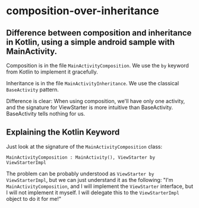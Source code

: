 # composition-over-inheritance

## Difference between composition and inheritance in Kotlin, using a simple android sample with MainActivity.

Composition is in the file `MainActivityComposition`. We use the `by` keyword from Kotlin to implement it gracefully.

Inheritance is in the file `MainActivityInheritance`. We use the classical `BaseActivity` pattern.

Difference is clear: When using composition, we'll have only one activity, and the signature for ViewStarter is more intuitive than BaseActivity. BaseActivity tells nothing for us.

## Explaining the Kotlin Keyword

Just look at the signature of the `MainActivityComposition` class:


```
MainActivityComposition : MainActivity(), ViewStarter by ViewStarterImpl
```

The problem can be probably understood as `ViewStarter by ViewStarterImpl`, but we can just understand it as the following: 
"I'm `MainActivityComposition`, and I will implement the `ViewStarter` interface, but I will not implement it myself. 
I will delegate this to the `ViewStarterImpl` object to do it for me!"



